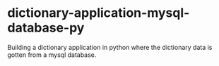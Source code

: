 # dictionary-application-mysql-database-py
Building a dictionary application in python where the dictionary data is gotten from a mysql database.
